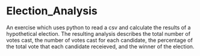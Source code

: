# Election_Analysis

An exercise which uses python to read a csv and calculate the results of a hypothetical election. The resulting analysis describes the total number of votes cast, the number of votes cast for each candidate, the percentage of the total vote that each candidate receieved, and the winner of the election.